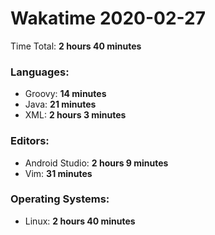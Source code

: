 # Wakatime 2020-02-27

Time Total: **2 hours 40 minutes**

### Languages:
- Groovy: **14 minutes** 
- Java: **21 minutes** 
- XML: **2 hours 3 minutes** 

### Editors:
- Android Studio: **2 hours 9 minutes** 
- Vim: **31 minutes** 

### Operating Systems:
- Linux: **2 hours 40 minutes** 

